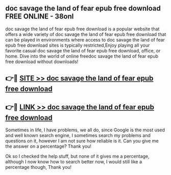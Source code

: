 ## doc savage the land of fear epub free download FREE ONLINE - 38onl

doc savage the land of fear epub free download is a popular website that offers a wide variety of doc savage the land of fear epub free download that can be played in environments where access to doc savage the land of fear epub free download sites is typically restricted,Enjoy playing all your favorite casual doc savage the land of fear epub free download, office, or home. Dive into the world of online freedoc savage the land of fear epub free download without downloads!

## 👉🔴 [SITE >> doc savage the land of fear epub free download](http://news.freeplayer.one?title=doc_savage_the_land_of_fear_epub_free_download&ref=FRRE)

## 👉🔴 [LINK >> doc savage the land of fear epub free download](http://news.freeplayer.one?title=doc_savage_the_land_of_fear_epub_free_download&ref=FREE)

Sometimes in life, I have problems, we all do, since Google is the most used and well known search engine, I sometimes search my problems and questions on it, however I am not sure how reliable is it. Can you give me the answer on a percentage? Thank you!

Ok so I checked the help stuff, but none of it gives me a percentage, although I now know how to search better now, I would still like a percentage though, Thank you!